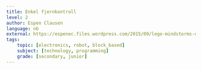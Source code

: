 ```yaml
---
title: Enkel fjernkontroll
level: 2
author: Espen Clausen
language: nb
external: https://espenec.files.wordpress.com/2015/09/lego-mindstorms-del-2-2.pdf
tags:
    topic: [electronics, robot, block_based]
    subject: [technology, programming]
    grade: [secondary, junior]
---
```

